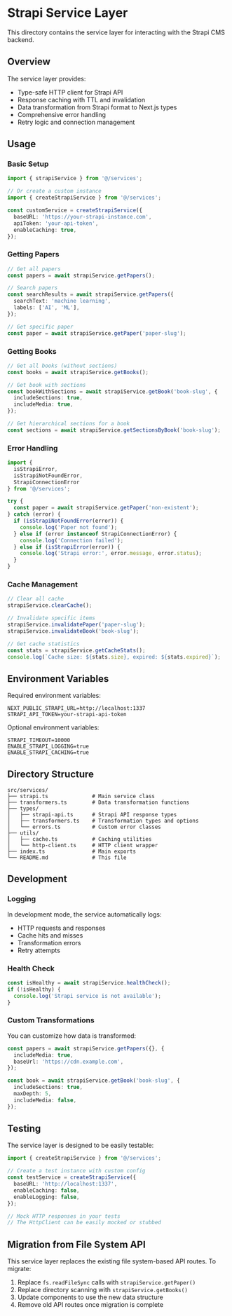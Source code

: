 # Strapi Service Layer

This directory contains the service layer for interacting with the Strapi CMS backend.

## Overview

The service layer provides:
- Type-safe HTTP client for Strapi API
- Response caching with TTL and invalidation
- Data transformation from Strapi format to Next.js types
- Comprehensive error handling
- Retry logic and connection management

## Usage

### Basic Setup

```typescript
import { strapiService } from '@/services';

// Or create a custom instance
import { createStrapiService } from '@/services';

const customService = createStrapiService({
  baseURL: 'https://your-strapi-instance.com',
  apiToken: 'your-api-token',
  enableCaching: true,
});
```

### Getting Papers

```typescript
// Get all papers
const papers = await strapiService.getPapers();

// Search papers
const searchResults = await strapiService.getPapers({
  searchText: 'machine learning',
  labels: ['AI', 'ML'],
});

// Get specific paper
const paper = await strapiService.getPaper('paper-slug');
```

### Getting Books

```typescript
// Get all books (without sections)
const books = await strapiService.getBooks();

// Get book with sections
const bookWithSections = await strapiService.getBook('book-slug', {
  includeSections: true,
  includeMedia: true,
});

// Get hierarchical sections for a book
const sections = await strapiService.getSectionsByBook('book-slug');
```

### Error Handling

```typescript
import { 
  isStrapiError, 
  isStrapiNotFoundError,
  StrapiConnectionError 
} from '@/services';

try {
  const paper = await strapiService.getPaper('non-existent');
} catch (error) {
  if (isStrapiNotFoundError(error)) {
    console.log('Paper not found');
  } else if (error instanceof StrapiConnectionError) {
    console.log('Connection failed');
  } else if (isStrapiError(error)) {
    console.log('Strapi error:', error.message, error.status);
  }
}
```

### Cache Management

```typescript
// Clear all cache
strapiService.clearCache();

// Invalidate specific items
strapiService.invalidatePaper('paper-slug');
strapiService.invalidateBook('book-slug');

// Get cache statistics
const stats = strapiService.getCacheStats();
console.log(`Cache size: ${stats.size}, expired: ${stats.expired}`);
```

## Environment Variables

Required environment variables:

```env
NEXT_PUBLIC_STRAPI_URL=http://localhost:1337
STRAPI_API_TOKEN=your-strapi-api-token
```

Optional environment variables:

```env
STRAPI_TIMEOUT=10000
ENABLE_STRAPI_LOGGING=true
ENABLE_STRAPI_CACHING=true
```

## Directory Structure

```
src/services/
├── strapi.ts              # Main service class
├── transformers.ts        # Data transformation functions
├── types/
│   ├── strapi-api.ts      # Strapi API response types
│   ├── transformers.ts    # Transformation types and options
│   └── errors.ts          # Custom error classes
├── utils/
│   ├── cache.ts           # Caching utilities
│   └── http-client.ts     # HTTP client wrapper
├── index.ts               # Main exports
└── README.md              # This file
```

## Development

### Logging

In development mode, the service automatically logs:
- HTTP requests and responses
- Cache hits and misses
- Transformation errors
- Retry attempts

### Health Check

```typescript
const isHealthy = await strapiService.healthCheck();
if (!isHealthy) {
  console.log('Strapi service is not available');
}
```

### Custom Transformations

You can customize how data is transformed:

```typescript
const papers = await strapiService.getPapers({}, {
  includeMedia: true,
  baseUrl: 'https://cdn.example.com',
});

const book = await strapiService.getBook('book-slug', {
  includeSections: true,
  maxDepth: 5,
  includeMedia: false,
});
```

## Testing

The service layer is designed to be easily testable:

```typescript
import { createStrapiService } from '@/services';

// Create a test instance with custom config
const testService = createStrapiService({
  baseURL: 'http://localhost:1337',
  enableCaching: false,
  enableLogging: false,
});

// Mock HTTP responses in your tests
// The HttpClient can be easily mocked or stubbed
```

## Migration from File System API

This service layer replaces the existing file system-based API routes. To migrate:

1. Replace `fs.readFileSync` calls with `strapiService.getPaper()`
2. Replace directory scanning with `strapiService.getBooks()`
3. Update components to use the new data structure
4. Remove old API routes once migration is complete